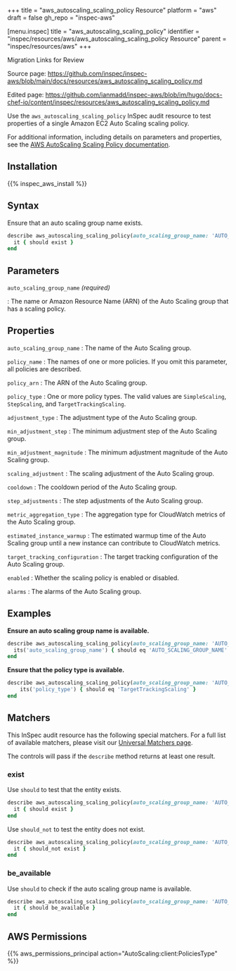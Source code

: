 +++
title = "aws_autoscaling_scaling_policy Resource"
platform = "aws"
draft = false
gh_repo = "inspec-aws"

[menu.inspec]
title = "aws_autoscaling_scaling_policy"
identifier = "inspec/resources/aws/aws_autoscaling_scaling_policy Resource"
parent = "inspec/resources/aws"
+++

<div class="admonition-note">
<p class="admonition-note-title">Migration Links for Review</p>
<div class="admonition-note-text">
<p>Source page: <a href="https://github.com/inspec/inspec-aws/blob/main/docs/resources/aws_autoscaling_scaling_policy.md">https://github.com/inspec/inspec-aws/blob/main/docs/resources/aws_autoscaling_scaling_policy.md</a></p>
<p>Edited page: <a href="https://github.com/ianmadd/inspec-aws/blob/im/hugo/docs-chef-io/content/inspec/resources/aws_autoscaling_scaling_policy.md">https://github.com/ianmadd/inspec-aws/blob/im/hugo/docs-chef-io/content/inspec/resources/aws_autoscaling_scaling_policy.md</a></p>
</div>
</div>


Use the `aws_autoscaling_scaling_policy` InSpec audit resource to test properties of a single Amazon EC2 Auto Scaling scaling policy.

For additional information, including details on parameters and properties, see the [AWS AutoScaling Scaling Policy documentation](https://docs.aws.amazon.com/AWSCloudFormation/latest/UserGuide/aws-properties-as-policy.html).

## Installation

{{% inspec_aws_install %}}

## Syntax

Ensure that an auto scaling group name exists.

```ruby
describe aws_autoscaling_scaling_policy(auto_scaling_group_name: 'AUTO_SCALING_GROUP_NAME') do
  it { should exist }
end
```

## Parameters

`auto_scaling_group_name` _(required)_

: The name or Amazon Resource Name (ARN) of the Auto Scaling group that has a scaling policy.

## Properties

`auto_scaling_group_name`
: The name of the Auto Scaling group.

`policy_name`
: The names of one or more policies. If you omit this parameter, all policies are described.

`policy_arn`
: The ARN of the Auto Scaling group.

`policy_type`
: One or more policy types. The valid values are `SimpleScaling`, `StepScaling`, and `TargetTrackingScaling`.

`adjustment_type`
: The adjustment type of the Auto Scaling group.

`min_adjustment_step`
: The minimum adjustment step of the Auto Scaling group.

`min_adjustment_magnitude`
: The minimum adjustment magnitude of the Auto Scaling group.

`scaling_adjustment`
: The scaling adjustment of the Auto Scaling group.

`cooldown`
: The cooldown period of the Auto Scaling group.

`step_adjustments`
: The step adjustments of the Auto Scaling group.

`metric_aggregation_type`
: The aggregation type for CloudWatch metrics of the Auto Scaling group.

`estimated_instance_warmup`
: The estimated warmup time of the Auto Scaling group until a new instance can contribute to CloudWatch metrics.

`target_tracking_configuration`
: The target tracking configuration of the Auto Scaling group.

`enabled`
: Whether the scaling policy is enabled or disabled.

`alarms`
: The alarms of the Auto Scaling group.

## Examples

**Ensure an auto scaling group name is available.**

```ruby
describe aws_autoscaling_scaling_policy(auto_scaling_group_name: 'AUTO_SCALING_GROUP_NAME') do
  its('auto_scaling_group_name') { should eq 'AUTO_SCALING_GROUP_NAME' }
end
```

**Ensure that the policy type is available.**

```ruby
describe aws_autoscaling_scaling_policy(auto_scaling_group_name: 'AUTO_SCALING_GROUP_NAME') do
    its('policy_type') { should eq 'TargetTrackingScaling' }
end
```

## Matchers

This InSpec audit resource has the following special matchers. For a full list of available matchers, please visit our [Universal Matchers page](https://www.inspec.io/docs/reference/matchers/).

The controls will pass if the `describe` method returns at least one result.

### exist

Use `should` to test that the entity exists.

```ruby
describe aws_autoscaling_scaling_policy(auto_scaling_group_name: 'AUTO_SCALING_GROUP_NAME') do
  it { should exist }
end
```

Use `should_not` to test the entity does not exist.

```ruby
describe aws_autoscaling_scaling_policy(auto_scaling_group_name: 'AUTO_SCALING_GROUP_NAME') do
  it { should_not exist }
end
```

### be_available

Use `should` to check if the auto scaling group name is available.

```ruby
describe aws_autoscaling_scaling_policy(auto_scaling_group_name: 'AUTO_SCALING_GROUP_NAME') do
  it { should be_available }
end
```

## AWS Permissions

{{% aws_permissions_principal action="AutoScaling:client:PoliciesType" %}}

